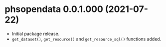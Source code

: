# phsopendata 0.0.1.000 (2021-07-22)

- Initial package release. 
- `get_dataset()`, `get_resource()` and `get_resource_sql()` functions added. 
